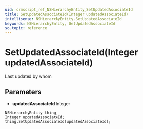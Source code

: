 ```yaml
---
uid: crmscript_ref_NSHierarchyEntity_SetUpdatedAssociateId
title: SetUpdatedAssociateId(Integer updatedAssociateId)
intellisense: NSHierarchyEntity.SetUpdatedAssociateId
keywords: NSHierarchyEntity, GetUpdatedAssociateId
so.topic: reference
---
```


# SetUpdatedAssociateId(Integer updatedAssociateId)

Last updated by whom

## Parameters

* **updatedAssociateId** Integer

```crmscript
NSHierarchyEntity thing;
Integer updatedAssociateId;
thing.SetUpdatedAssociateId(updatedAssociateId);
```


